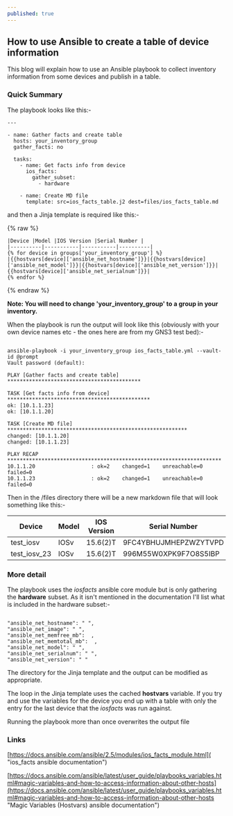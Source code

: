 ```yaml
---
published: true
---
```

## How to use Ansible to create a table of device information


This blog will explain how to use an Ansible playbook to collect inventory information from some devices and publish in a table.

### Quick Summary

The playbook looks like this:-


```
---

- name: Gather facts and create table
  hosts: your_inventory_group
  gather_facts: no

  tasks:
    - name: Get facts info from device
      ios_facts:
        gather_subset:
          - hardware

    - name: Create MD file
      template: src=ios_facts_table.j2 dest=files/ios_facts_table.md
```

and then a Jinja template is required like this:-

{% raw %}
```
|Device |Model |IOS Version |Serial Number |
|----------|-----------|-----------|----------|
{% for device in groups['your_inventory_group'] %}
|{{hostvars[device]['ansible_net_hostname']}}|{{hostvars[device]['ansible_net_model']}}|{{hostvars[device]['ansible_net_version']}}|{{hostvars[device]['ansible_net_serialnum']}}|
{% endfor %}
```
{% endraw %}

**Note: You will need to change 'your_inventory_group' to a group in your inventory.**

When the playbook is run the output will look like this (obviously with your own device names etc - the ones here are from my GNS3 test bed):-

```

ansible-playbook -i your_inventory_group ios_facts_table.yml --vault-id @prompt     
Vault password (default): 

PLAY [Gather facts and create table] *******************************************

TASK [Get facts info from device] **********************************************
ok: [10.1.1.23]
ok: [10.1.1.20]

TASK [Create MD file] **********************************************************
changed: [10.1.1.20]
changed: [10.1.1.23]

PLAY RECAP *********************************************************************
10.1.1.20                  : ok=2    changed=1    unreachable=0    failed=0   
10.1.1.23                  : ok=2    changed=1    unreachable=0    failed=0   

```
Then in the /files directory there will be a new markdown file that will look something like this:- 

|Device |Model |IOS Version |Serial Number |
|----------|-----------|-----------|----------|
|test_iosv|IOSv|15.6(2)T|9FC4YBHUJMHEPZWZYTVPD|
|test_iosv_23|IOSv|15.6(2)T|996M55W0XPK9F7O8S5IBP|

### More detail

The playbook uses the _iosfacts_ ansible core module but is only gathering the **hardware** subset. As it isn't mentioned in the documentation I'll list what is included in the hardware subset:-

```

"ansible_net_hostname": " ",
"ansible_net_image": " ",
"ansible_net_memfree_mb":  ,
"ansible_net_memtotal_mb":  ,
"ansible_net_model": " ",
"ansible_net_serialnum": " ",
"ansible_net_version": " "

```

The directory for the Jinja template and the output can be modified as appropriate.

The loop in the Jinja template uses the cached **hostvars** variable. If you try and use the variables for the device you end up with a table with only the entry for the last device that the _iosfacts_ was run against.

Running the playbook more than once overwrites the output file

### Links

[https://docs.ansible.com/ansible/2.5/modules/ios_facts_module.html]( "ios_facts ansible documentation")

[https://docs.ansible.com/ansible/latest/user_guide/playbooks_variables.html#magic-variables-and-how-to-access-information-about-other-hosts](https://docs.ansible.com/ansible/latest/user_guide/playbooks_variables.html#magic-variables-and-how-to-access-information-about-other-hosts "Magic Variables (Hostvars)  ansible documentation")